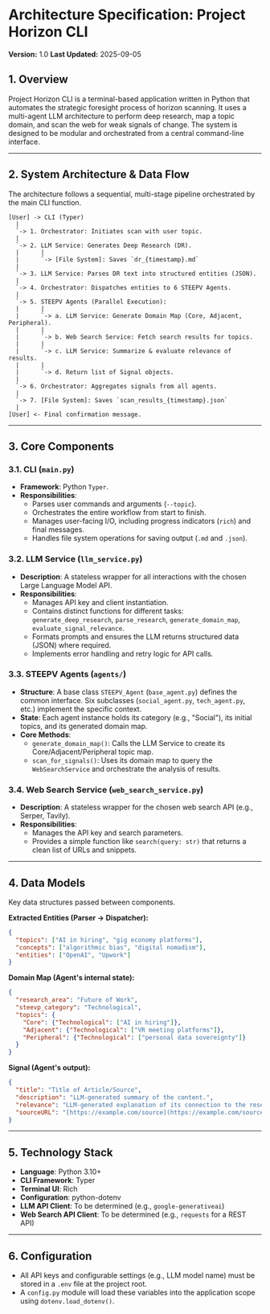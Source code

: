 # Architecture Specification: Project Horizon CLI

**Version:** 1.0
**Last Updated:** 2025-09-05

## 1. Overview

Project Horizon CLI is a terminal-based application written in Python that automates the strategic foresight process of horizon scanning. It uses a multi-agent LLM architecture to perform deep research, map a topic domain, and scan the web for weak signals of change. The system is designed to be modular and orchestrated from a central command-line interface.

---

## 2. System Architecture & Data Flow

The architecture follows a sequential, multi-stage pipeline orchestrated by the main CLI function.

```plaintext
[User] -> CLI (Typer)
  |
  `-> 1. Orchestrator: Initiates scan with user topic.
  |
  `-> 2. LLM Service: Generates Deep Research (DR).
  |      |
  |      `-> [File System]: Saves `dr_{timestamp}.md`
  |
  `-> 3. LLM Service: Parses DR text into structured entities (JSON).
  |
  `-> 4. Orchestrator: Dispatches entities to 6 STEEPV Agents.
  |
  `-> 5. STEEPV Agents (Parallel Execution):
  |      |
  |      `-> a. LLM Service: Generate Domain Map (Core, Adjacent, Peripheral).
  |      |
  |      `-> b. Web Search Service: Fetch search results for topics.
  |      |
  |      `-> c. LLM Service: Summarize & evaluate relevance of results.
  |      |
  |      `-> d. Return list of Signal objects.
  |
  `-> 6. Orchestrator: Aggregates signals from all agents.
  |
  `-> 7. [File System]: Saves `scan_results_{timestamp}.json`
  |
[User] <- Final confirmation message.
```

---

## 3. Core Components

### 3.1. CLI (`main.py`)
* **Framework**: Python `Typer`.
* **Responsibilities**:
    * Parses user commands and arguments (`--topic`).
    * Orchestrates the entire workflow from start to finish.
    * Manages user-facing I/O, including progress indicators (`rich`) and final messages.
    * Handles file system operations for saving output (`.md` and `.json`).

### 3.2. LLM Service (`llm_service.py`)
* **Description**: A stateless wrapper for all interactions with the chosen Large Language Model API.
* **Responsibilities**:
    * Manages API key and client instantiation.
    * Contains distinct functions for different tasks: `generate_deep_research`, `parse_research`, `generate_domain_map`, `evaluate_signal_relevance`.
    * Formats prompts and ensures the LLM returns structured data (JSON) where required.
    * Implements error handling and retry logic for API calls.

### 3.3. STEEPV Agents (`agents/`)
* **Structure**: A base class `STEEPV_Agent` (`base_agent.py`) defines the common interface. Six subclasses (`social_agent.py`, `tech_agent.py`, etc.) implement the specific context.
* **State**: Each agent instance holds its category (e.g., "Social"), its initial topics, and its generated domain map.
* **Core Methods**:
    * `generate_domain_map()`: Calls the LLM Service to create its Core/Adjacent/Peripheral topic map.
    * `scan_for_signals()`: Uses its domain map to query the `WebSearchService` and orchestrate the analysis of results.

### 3.4. Web Search Service (`web_search_service.py`)
* **Description**: A stateless wrapper for the chosen web search API (e.g., Serper, Tavily).
* **Responsibilities**:
    * Manages the API key and search parameters.
    * Provides a simple function like `search(query: str)` that returns a clean list of URLs and snippets.

---

## 4. Data Models

Key data structures passed between components.

**Extracted Entities (Parser -> Dispatcher):**
```json
{
  "topics": ["AI in hiring", "gig economy platforms"],
  "concepts": ["algorithmic bias", "digital nomadism"],
  "entities": ["OpenAI", "Upwork"]
}
```

**Domain Map (Agent's internal state):**
```json
{
  "research_area": "Future of Work",
  "steevp_category": "Technological",
  "topics": {
    "Core": {"Technological": ["AI in hiring"]},
    "Adjacent": {"Technological": ["VR meeting platforms"]},
    "Peripheral": {"Technological": ["personal data sovereignty"]}
  }
}
```

**Signal (Agent's output):**
```json
{
  "title": "Title of Article/Source",
  "description": "LLM-generated summary of the content.",
  "relevance": "LLM-generated explanation of its connection to the research area.",
  "sourceURL": "[https://example.com/source](https://example.com/source)"
}
```

---

## 5. Technology Stack

* **Language**: Python 3.10+
* **CLI Framework**: Typer
* **Terminal UI**: Rich
* **Configuration**: python-dotenv
* **LLM API Client**: To be determined (e.g., `google-generativeai`)
* **Web Search API Client**: To be determined (e.g., `requests` for a REST API)

---

## 6. Configuration

* All API keys and configurable settings (e.g., LLM model name) must be stored in a `.env` file at the project root.
* A `config.py` module will load these variables into the application scope using `dotenv.load_dotenv()`.
